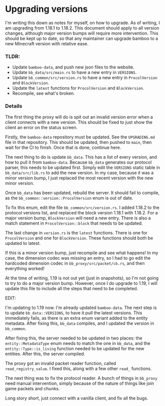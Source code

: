 # Upgrading versions

I'm writing this down as notes for myself, on how to upgrade. As of writing,
I am upgrading from 1.18.1 to 1.18.2. This document should apply to all version
changes, although major version bumps will require more intervention. This should
be kept up to date, so that any maintainer can upgrade bamboo to a new Minecraft
version with relative ease.

### TLDR:
- Update `bamboo-data`, and push new json files to the website.
- Update `bb_data/src/main.rs` to have a new entry in `VERSIONS`.
- Update `bb_common/src/version.rs` to have a new entry in `ProcolVersion` and `BlockVersion`.
- Update the `latest` functions for `ProcolVersion` and `BlockVersion`.
- Recompile, see what's broken.

### Details

The first thing the proxy will do is spit out an invalid version error when a client
connects with a new version. This should be fixed to just show the client an error
on the status screen.

Firstly, the `bamboo-data` repository must be updated. See the `UPGRADING.md` file in
that repository. This should be updated, then pushed to `main`, then wait for the CI
to finish. Once that is done, continue here.

The next thing to do is update `bb_data`. This has a list of every version, and how to
pull it from `bamboo-data`. Because `bb_data` generates our protocol parser, this needs
to be updated first. Simply edit the `VERSIONS` static table in `bb_data/src/lib.rs` to
add the new version. In my case, because it was a minor version bump, I just replaced the
most recent version with the new minor version.

Once `bb_data` has been updated, rebuild the server. It should fail to compile, as the
`bb_common::version::ProcolVersion` enum is out of date.

To fix this enum, edit the file `bb_common/src/version.rs`. I added 1.18.2 to the protocol
versions list, and replaced the block version 1.18.1 with 1.18.2. For a major version
bump, `BlockVersion` will need a new entry. There is also a match statement in
`ProcolVersion::block` that needs to be updated.

The last change in `version.rs` is the `latest` functions. There is one for `ProcolVersion`
and one for `BlockVersion`. These functions should both be updated to latest.

If this is a minor version bump, just recompile and see what happens! In my case, the
dimension codec was missing an entry, so I had to go edit the hardcoded dimension codec
in `bb_proxy/src/packet/cb.rs`, and then everything worked!

At the time of writing, 1.19 is not out yet (just in snapshots), so I'm not going to try
to do a major version bump. However, once I do upgrade to 1.19, I will update this file to
include all the steps that need to be completed.

EDIT:

I'm updating to 1.19 now. I'm already updated `bamboo-data`. The next step is to update
`bb_data::VERSIONS`, to have it pull the latest versions. This immediately fails, as there
is an extra enum variant added to the entity metadata. After fixing this, `bb_data` compiles,
and I updated the version in `bb_common`.

After fixing this, the server needed to be updated in two places: the `entity::MetadataType`
enum needs to match the one in `bb_data`, and the `entity::Type::is_living` function needed
to be updated for the new entities. After this, the server compiled.

The proxy got an invalid packet reader function, called `read_registry_value`. I fixed this,
along with a few other `read_` functions.

The next thing was to fix the protocol reader. A bunch of things in `bb_proxy` need manual
intervention, simply because of the nature of things like join game packets and chunks.

Long story short, just connect with a vanilla client, and fix all the bugs.
